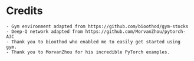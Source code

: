 # Credits

    - Gym environment adapted from https://github.com/bioothod/gym-stocks
    - Deep-Q network adapted from https://github.com/MorvanZhou/pytorch-A3C
    - Thank you to bioothod who enabled me to easily get started using gym.
    - Thank you to MorvanZhou for his incredible PyTorch examples.
